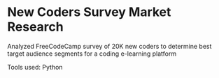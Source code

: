 # New Coders Survey Market Research

Analyzed FreeCodeCamp survey of 20K new coders to determine best target audience segments for a coding e-learning platform

Tools used: Python

